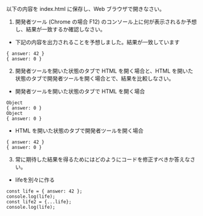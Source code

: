 以下の内容を index.html に保存し、Web ブラウザで開きなさい。
1. 開発者ツール (Chrome の場合 F12) のコンソール上に何が表示されるか予想し、結果が一致するか確認しなさい。
- 下記の内容を出力されることを予想しました。結果が一致しています
```
{ answer: 42 }
{ answer: 0 }
```

2. 開発者ツールを開いた状態のタブで HTML を開く場合と、HTML を開いた状態のタブで開発者ツールを開く場合とで、結果を比較しなさい。
- 開発者ツールを開いた状態のタブで HTML を開く場合
```
Object
{ answer: 0 }
Object
{ answer: 0 }
```
- HTML を開いた状態のタブで開発者ツールを開く場合
```
{ answer: 42 }
{ answer: 0 }
```

3. 常に期待した結果を得るためにはどのようにコードを修正すべきか答えなさい。
- lifeを別々に作る
```
const life = { answer: 42 };
console.log(life);
const life2 = {...life};
console.log(life);
```
